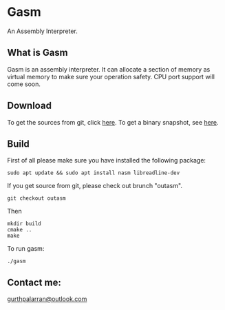 # Gasm
An Assembly Interpreter.

## What is Gasm

Gasm is an assembly interpreter. It can allocate a section of memory as virtual memory to make sure your operation safety. CPU port support will come soon. 

## Download

To get the sources from git, click [here](https://github.com/GurthPalarran/gasm). To get a binary snapshot, see [here](https://github.com/GurthPalarran/gasm/releases/tag/1.0).

## Build

First of all please make sure you have installed the following package:

```
sudo apt update && sudo apt install nasm libreadline-dev
```

If you get source from git, please check out brunch "outasm".

```
git checkout outasm
```

Then

```
mkdir build
cmake ..
make
```

To run gasm:

```
./gasm
```

## Contact me:

gurthpalarran@outlook.com

